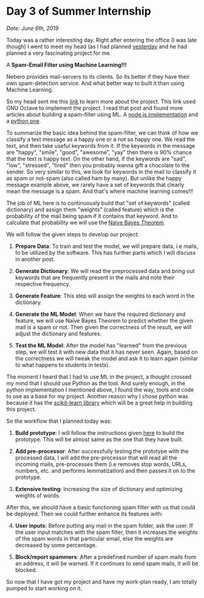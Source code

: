 # Day 3 of Summer Internship

*Date: June 6th, 2019*

Today was a rather interesting day. Right after entering the office (I was late though) I went to meet my head (as I had planned [yesterday](https://hacksd.wordpress.com/2019/06/05/day-2-of-summer-internship/) and he had planned a very fascinating project for me.

A **Spam-Email Filter using Machine Learning!!!**

Nebero provides mail-servers to its clients. So its better if they have their own spam-detection service. And what better way to built it than using Machine Learning.

So my head sent me this [link](https://medium.com/analytics-vidhya/building-a-spam-filter-from-scratch-using-machine-learning-fc58b178ea56) to learn more about the project. This link used GNU Octave to implement the project.
I read that post and found more articles about building a spam-filter using ML. A [node.js implementation](https://www.booleanworld.com/building-spam-filter-using-machine-learning/) and a [python one](https://appliedmachinelearning.blog/2017/01/23/email-spam-filter-python-scikit-learn/).

To summarize the basic idea behind the spam-filter, we can think of how we classify a text message as a happy one or a not so happy one.
We read the text, and then take useful keywords from it. If the keywords in the message are "happy", "smile", "good", "awesome", "yay" then there is 90% chance that the text is happy text. On the other hand, if the keywords are "sad", "low", "stressed", "tired" then you probably wanna gift a chocolate to the sender.
So very similar to this, we look for keywords in the mail to classify it as spam or not-spam (also called ham by many). But unlike the happy message example above, we rarely have a set of keywords that clearly mean the message is a spam. And that's where machine learning comes!!!

The job of ML here is to continuously build that "set of keywords" (called dictionary) and assign them "weights" (called feature) which is the probability of the mail being spam if it contains that keyword. And to calculate that probability we will use the [Naive Bayes Theorem](https://www.machinelearningplus.com/predictive-modeling/how-naive-bayes-algorithm-works-with-example-and-full-code/).

We will follow the given steps to develop our project:

1. **Prepare Data**: To train and test the model, we will prepare data, i.e mails, to be utilized by the software. This has further parts which I will discuss in another post.

1. **Generate Dictionary**: We will read the preprocessed data and bring out keywords that are frequently present in the mails and note their respective frequency.

1. **Generate Feature**: This step will assign the weights to each word in the dictionary.

1. **Generate the ML Model**: When we have the required dictionary and feature, we will use Naive Bayes Theorem to predict whether the given mail is a spam or not. Then given the correctness of the result, we will adjust the dictionary and features.

1. **Test the ML Model**: After the model has "learned" from the previous step, we will test it with new data that it has never seen. Again, based on the correctness we will tweak the model and ask it to learn again (similar to what happens to students in tests).

The moment I heard that I had to use ML in the project, a thought crossed my mind that I should use Python as the tool. And surely enough, in the python implementation I mentioned above, I found the way, tools and code to use as a base for my project. Another reason why I chose python was because it has the [scikit-learn library](https://scikit-learn.org/stable/index.html) which will be a great help in building this project.

So the workflow that I planned today was:

1. **Build prototype**: I will follow the instructions given [here](https://appliedmachinelearning.blog/2017/01/23/email-spam-filter-python-scikit-learn/) to build the prototype. This will be almost same as the one that they have built.

2. **Add pre-processor**: After successfully testing the prototype with the processed data, I will add the pre-processor that will read all the incoming mails, pre-processes them (i.e removes stop words, URLs, numbers, etc. and performs lemmatization) and then passes it on to the prototype.

3. **Extensive testing**: Increasing the size of dictionary and optimizing weights of words.

After this, we should have a basic functioning spam filter with us that could be deployed. Then we could further enhance its features with:

4. **User inputs**: Before putting any mail in the spam folder, ask the user. If the user input matches with the spam filter, then it increases the weights of the spam words in that particular email, else the weights are decreased by some percentage.

5. **Block/report spammers**: After a predefined number of spam mails from an address, it will be warned. If it continues to send spam mails, it will be blocked.

So now that I have got my project and have my work-plan ready, I am totally pumped to start working on it.
